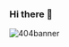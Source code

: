 ### Hi there 👋
![404banner](https://github.com/Zezypups/Zezypups/assets/109433579/6660d6e0-2857-43bc-bb99-550480358e04)


<!--
**Zezypups/Zezypups** is a ✨ _special_ ✨ repository because its `README.md` (this file) appears on your GitHub profile.

Here are some ideas to get you started:

- 🔭 I’m currently working on ...
- 🌱 I’m currently learning ...
- 👯 I’m looking to collaborate on ...
- 🤔 I’m looking for help with ...
- 💬 Ask me about ...
- 📫 How to reach me: ...
- 😄 Pronouns: ...
- ⚡ Fun fact: ...
-->
